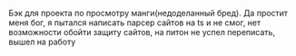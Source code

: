 Бэк для проекта по просмотру манги(недоделанный бред). Да простит меня бог, я пытался написать парсер сайтов на ts и не смог, нет возможности обойти защиту сайтов, на питон не успел переписать, вышел на работу
